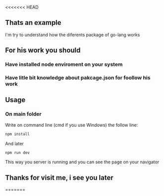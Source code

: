 <<<<<<< HEAD
## Thats an example
I'm try to understand how the diferents package of go-lang works
## For his work you should 
### Have installed node enviroment on your system
### Have litle bit knowledge about pakcage.json for foollow his work
## Usage
### On main folder
Write on command line (cmd if you use Windows) the follow line:
```bash 
npm install
```
And later
```bash
npm run dev
```
This way you server is running and you can see the page on your navigator

## Thanks for visit me, i see you later
=======

